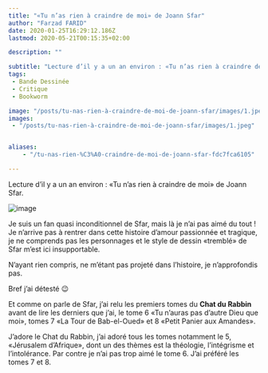 ```yaml
---
title: "«Tu n’as rien à craindre de moi» de Joann Sfar"
author: "Farzad FARID"
date: 2020-01-25T16:29:12.186Z
lastmod: 2020-05-21T00:15:35+02:00

description: ""

subtitle: "Lecture d’il y a un an environ : «Tu n’as rien à craindre de moi» de Joann Sfar."
tags:
 - Bande Dessinée
 - Critique
 - Bookworm

image: "/posts/tu-nas-rien-à-craindre-de-moi-de-joann-sfar/images/1.jpeg" 
images:
 - "/posts/tu-nas-rien-à-craindre-de-moi-de-joann-sfar/images/1.jpeg"


aliases:
    - "/tu-nas-rien-%C3%A0-craindre-de-moi-de-joann-sfar-fdc7fca6105"

---
```


Lecture d’il y a un an environ : «Tu n’as rien à craindre de moi» de Joann Sfar.




![image](/posts/tu-nas-rien-à-craindre-de-moi-de-joann-sfar/images/1.jpeg#layoutTextWidth)



Je suis un fan quasi inconditionnel de Sfar, mais là je n’ai pas aimé du tout ! Je n’arrive pas à rentrer dans cette histoire d’amour passionnée et tragique, je ne comprends pas les personnages et le style de dessin «tremblé» de Sfar m’est ici insupportable.

N’ayant rien compris, ne m’étant pas projeté dans l’histoire, je n’approfondis pas.

Bref j’ai détesté 😉

Et comme on parle de Sfar, j’ai relu les premiers tomes du **Chat du Rabbin** avant de lire les derniers que j’ai, le tome 6 «Tu n’auras pas d’autre Dieu que moi», tomes 7 «La Tour de Bab-el-Oued» et 8 «Petit Panier aux Amandes».

J’adore le Chat du Rabbin, j’ai adoré tous les tomes notamment le 5, «Jérusalem d’Afrique», dont un des thèmes est la théologie, l’intégrisme et l’intolérance. Par contre je n’ai pas trop aimé le tome 6. J’ai préféré les tomes 7 et 8.
